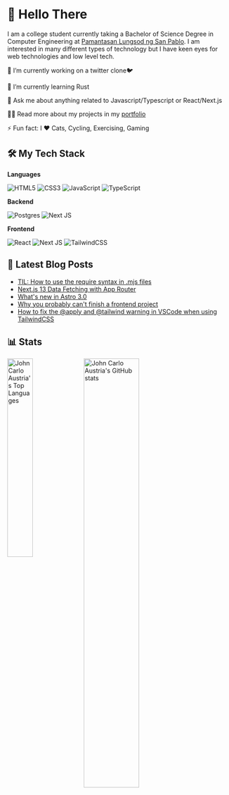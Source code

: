 # 👋 Hello There

I am a college student currently taking a Bachelor of Science Degree in Computer
Engineering at [Pamantasan Lungsod ng San Pablo][DLSP]. I am interested in many
different types of technology but I have keen eyes for web technologies and low level tech.

🔭  I’m currently working on a twitter clone🐦

🌱  I’m currently learning Rust

💬  Ask me about anything related to Javascript/Typescript or React/Next.js

👨‍💻  Read more about my projects in my [portfolio]

⚡  Fun fact: I ❤️ Cats, Cycling, Exercising, Gaming

## 🛠 My Tech Stack

**Languages**

![HTML5](https://img.shields.io/badge/html5-%23E34F26.svg?style=for-the-badge&logo=html5&logoColor=white)
![CSS3](https://img.shields.io/badge/css3-%231572B6.svg?style=for-the-badge&logo=css3&logoColor=white)
![JavaScript](https://img.shields.io/badge/javascript-%23323330.svg?style=for-the-badge&logo=javascript&logoColor=%23F7DF1E)
![TypeScript](https://img.shields.io/badge/typescript-%23007ACC.svg?style=for-the-badge&logo=typescript&logoColor=white)

**Backend**

![Postgres](https://img.shields.io/badge/postgres-%23316192.svg?style=for-the-badge&logo=postgresql&logoColor=white)
![Next JS](https://img.shields.io/badge/Next-black?style=for-the-badge&logo=next.js&logoColor=white)

**Frontend**

![React](https://img.shields.io/badge/react-%2320232a.svg?style=for-the-badge&logo=react&logoColor=%2361DAFB)
![Next JS](https://img.shields.io/badge/Next-black?style=for-the-badge&logo=next.js&logoColor=white)
![TailwindCSS](https://img.shields.io/badge/tailwindcss-%2338B2AC.svg?style=for-the-badge&logo=tailwind-css&logoColor=white)

## 📝 Latest Blog Posts

<!-- BLOG-POST-LIST:START -->
- [TIL: How to use the require syntax in .mjs files](https://dev.to/jaycedotbin/til-how-to-use-the-require-syntax-in-mjs-files-4n03)
- [Next.js 13 Data Fetching with App Router](https://dev.to/jaycedotbin/nextjs-13-data-fetching-with-app-router-289h)
- [What&#39;s new in Astro 3.0](https://dev.to/jaycedotbin/whats-new-in-astro-30-2le7)
- [Why you probably can&#39;t finish a frontend project](https://dev.to/jaycedotbin/why-you-probably-cant-finish-a-frontend-project-3cki)
- [How to fix the @apply and @tailwind warning in VSCode when using TailwindCSS](https://dev.to/jaycedotbin/how-to-fix-the-apply-and-tailwind-warning-in-vscode-when-using-tailwindcss-26hf)
<!-- BLOG-POST-LIST:END -->

## 📊 Stats

<img align="left" alt="John Carlo Austria's Top Languages" width="34%" src="https://github-readme-stats.vercel.app/api/top-langs/?username=jeyceedotdev&show_icons=true&theme=transparent&layout=donut" />

<img align="left" alt="John Carlo Austria's GitHub stats" width="50%"  src="https://github-readme-stats.vercel.app/api?username=jeyceedotdev&show_icons=true&theme=transparent" />

[portfolio]: https://jayzers.vercel.app
[DLSP]: https://www.facebook.com/PLSPOfficialFBPage
